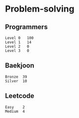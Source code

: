 # Problem-solving 

## Programmers
```
Level 0	  100
Level 1   14
Level 2   0
Level 3   0
```


## Baekjoon
```
Bronze	39
Silver  10
```

## Leetcode
```
Easy    2
Medium  4
```
